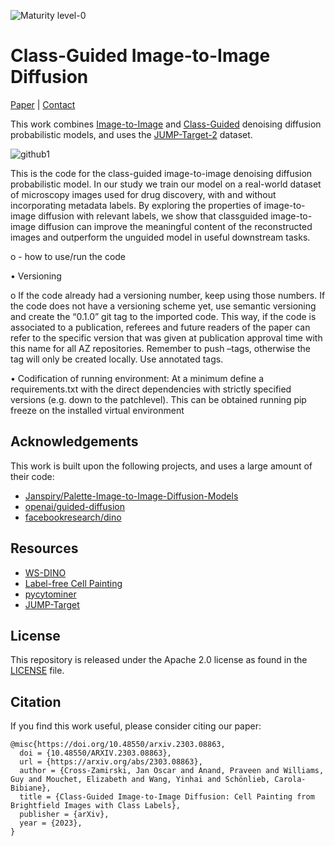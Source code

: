 ![Maturity level-0](https://img.shields.io/badge/Maturity%20Level-ML--0-red)

# Class-Guided Image-to-Image Diffusion

[Paper](https://arxiv.org/pdf/2303.08863.pdf) | [Contact](https://crosszamirski.github.io/)

This work combines [Image-to-Image](https://arxiv.org/abs/2111.05826) and [Class-Guided](https://arxiv.org/abs/2105.05233) denoising diffusion probabilistic models, and uses the [JUMP-Target-2](https://github.com/jump-cellpainting/JUMP-Target) dataset.

![github1](https://user-images.githubusercontent.com/88771963/225577111-ee89a836-c317-4242-abb9-bbdc4e05d98b.jpg)



This is the code for the class-guided image-to-image denoising diffusion probabilistic model. In our study we train our model on a real-world dataset of microscopy images used for drug discovery, with and without incorporating metadata labels. By exploring the properties of image-to-image diffusion with relevant labels, we show that classguided image-to-image diffusion can improve the meaningful content of the reconstructed images and outperform the unguided model in useful downstream tasks.


o -  how to use/run the code 





• Versioning 

o If the code already had a versioning number, keep using those numbers. If the code does not have a versioning scheme yet, use semantic versioning and create the “0.1.0” git tag to the imported code. This way, if the code is associated to a publication, referees and future readers of the paper can refer to the specific version that was given at publication approval time with this name for all AZ repositories. Remember to push –tags, otherwise the tag will only be created locally. Use annotated tags. 


• Codification of running environment: At a minimum define a requirements.txt with the direct dependencies with strictly specified versions (e.g. down to the patchlevel). This can be obtained running pip freeze on the installed virtual environment 


## Acknowledgements

This work is built upon the following projects, and uses a large amount of their code:
- [Janspiry/Palette-Image-to-Image-Diffusion-Models](https://github.com/Janspiry/Palette-Image-to-Image-Diffusion-Models)
- [openai/guided-diffusion](https://github.com/openai/guided-diffusion)
- [facebookresearch/dino](https://github.com/facebookresearch/dino)


## Resources

- [WS-DINO](https://github.com/crosszamirski/WS-DINO)
- [Label-free Cell Painting](https://github.com/crosszamirski/Label-free-prediction-of-Cell-Painting-from-brightfield-images)
- [pycytominer](https://github.com/cytomining/pycytominer)
- [JUMP-Target](https://github.com/jump-cellpainting/JUMP-Target)


## License
This repository is released under the Apache 2.0 license as found in the [LICENSE](LICENSE) file.

## Citation
If you find this work useful, please consider citing our paper:
```
@misc{https://doi.org/10.48550/arxiv.2303.08863,
  doi = {10.48550/ARXIV.2303.08863},
  url = {https://arxiv.org/abs/2303.08863},
  author = {Cross-Zamirski, Jan Oscar and Anand, Praveen and Williams, Guy and Mouchet, Elizabeth and Wang, Yinhai and Schönlieb, Carola-Bibiane},
  title = {Class-Guided Image-to-Image Diffusion: Cell Painting from Brightfield Images with Class Labels},
  publisher = {arXiv},
  year = {2023},
}
